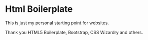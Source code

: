 # Html Boilerplate

This is just my personal starting point for websites.

Thank you HTML5 Boilerplate, Bootstrap, CSS Wizardry and others.